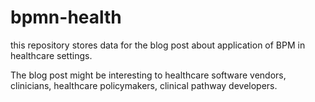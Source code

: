 # bpmn-health
this repository stores data for the blog post about application of BPM in healthcare settings.

The blog post might be interesting to healthcare software vendors, clinicians, healthcare policymakers, clinical pathway developers.

